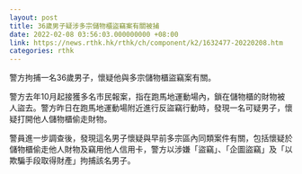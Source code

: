 ```yaml
---
layout: post
title: 36歲男子疑涉多宗儲物櫃盜竊案有關被捕
date: 2022-02-08 03:56:03.000000000 +08:00
link: https://news.rthk.hk/rthk/ch/component/k2/1632477-20220208.htm
categories: rthk
---
```


警方拘捕一名36歲男子，懷疑他與多宗儲物櫃盜竊案有關。

警方去年10月起接獲多名市民報案，指在跑馬地運動場內，鎖在儲物櫃的財物被人盜去。警方昨日在跑馬地運動場附近進行反盜竊行動時，發現一名可疑男子，懷疑打開他人儲物櫃偷走財物。

警員進一步調查後，發現這名男子懷疑與早前多宗區內同類案件有關，包括懷疑於儲物櫃偷走他人財物及竊用他人信用卡，警方以涉嫌「盜竊」、「企圖盜竊」及「以欺騙手段取得財產」拘捕該名男子。
